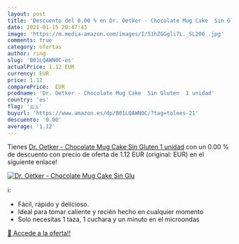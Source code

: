 ```yaml
---
layout: post
title: 'Descuento del 0.00 % en Dr. Oetker - Chocolate Mug Cake  Sin Glu'
date: 2021-01-15 20:47:43
image: 'https://m.media-amazon.com/images/I/51hZGGgli7L._SL200_.jpg'
comments: true
category: ofertas
author: ring
slug: 'B01LQAWN0C-es'
actualPrice: 1.12 EUR
currency: EUR
price: 1.12
comparePrice:  EUR
prodname: 'Dr. Oetker - Chocolate Mug Cake  Sin Gluten  1 unidad'
country: 'es'
flag: '🇪🇸'
buyurl: 'https://www.amazon.es/dp/B01LQAWN0C/?tag=tolees-21'
descuento: '0.00'
average: '1.12'
---
```


Tienes [Dr. Oetker - Chocolate Mug Cake  Sin Gluten  1 unidad](https://www.amazon.es/dp/B01LQAWN0C/?tag=tolees-21) con un 0.00 % de descuento con precio de oferta de 1.12 EUR (original:  EUR) en el siguiente enlace!

[![Dr. Oetker - Chocolate Mug Cake  Sin Glu](https://m.media-amazon.com/images/I/51hZGGgli7L._SL200_.jpg)](https://www.amazon.es/dp/B01LQAWN0C/?tag=tolees-21)

ℹ️:

- Fácil, rápido y delicioso.
- Ideal para tomar caliente y recién hecho en cualquier momento
- Solo necesitas 1 taza, 1 cuchara y un minuto en el microondas

[🛒 Accede a la oferta!!](https://www.amazon.es/dp/B01LQAWN0C/?tag=tolees-21)
